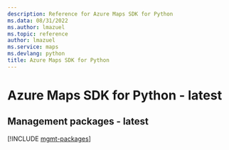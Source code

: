```yaml
---
description: Reference for Azure Maps SDK for Python
ms.data: 08/31/2022
ms.author: lmazuel
ms.topic: reference
author: lmazuel
ms.service: maps
ms.devlang: python
title: Azure Maps SDK for Python
---
```

# Azure Maps SDK for Python - latest

## Management packages - latest
[!INCLUDE [mgmt-packages](maps-mgmt-index.md)]